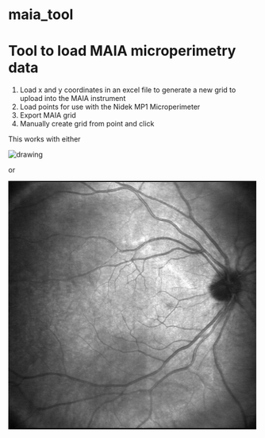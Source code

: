 # maia_tool

# Tool to load MAIA microperimetry data 

1) Load x and y coordinates in an excel file to generate a new grid to upload into the MAIA instrument
2) Load points for use with the Nidek MP1 Microperimeter
3) Export MAIA grid 
4) Manually create grid from point and click

This works with either 

<img src="imgs/od.bmp" alt="drawing" width="600" class="center"/>

or 

<img src="imgs/maia_od.png" alt="drawing" width="500" class="center"/>

